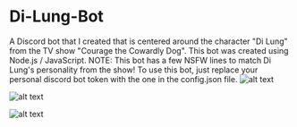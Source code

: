 # Di-Lung-Bot
A Discord bot that I created that is centered around the character "Di Lung" from the TV show "Courage the Cowardly Dog".
This bot was created using Node.js / JavaScript. NOTE: This bot has a few NSFW lines to match Di Lung's personality from the show!
To use this bot, just replace your personal discord bot token with the one in the config.json file.
![alt text](https://yt3.ggpht.com/-ZHsxJnrdAew/AAAAAAAAAAI/AAAAAAAAAAA/y88nyhPf1wA/s240-c-k-no-mo-rj-c0xffffff/photo.jpg)

![alt text](https://preview.ibb.co/e2SoLS/github_pic_1.jpg)

![alt text](https://preview.ibb.co/nGjUS7/github_pic_2.jpg)


